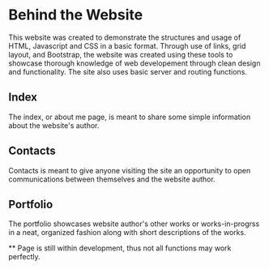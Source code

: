 # Behind the Website

This website was created to demonstrate the structures and usage of HTML, Javascript and CSS in a basic format. Through use of links, grid layout, and Bootstrap, the website was created using these tools to showcase thorough knowledge of web developement through clean design and functionality. The site also uses basic server and routing functions.

## Index

The index, or about me page, is meant to share some simple information about the website's author.

## Contacts

Contacts is meant to give anyone visiting the site an opportunity to open communications between themselves and the website author.

## Portfolio

The portfolio showcases website author's other works or works-in-progrss in a neat, organized fashion along with short descriptions of the works.

** Page is still within development, thus not all functions may work perfectly.